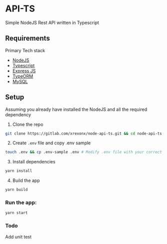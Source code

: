 # API-TS
Simple NodeJS Rest API written in Typescript

## Requirements
Primary Tech stack
* [NodeJS](https://nodejs.org/en/)
* [Typescript](https://www.typescriptlang.org/)
* [Express JS](https://expressjs.com/)
* [TypeORM](https://typeorm.io/)
* [MySQL](https://www.mysql.com/)

## Setup
Assuming you already have installed the NodeJS and all the required dependency

1. Clone the repo
```bash
git clone https://gitlab.com/xrexonx/node-api-ts.git && cd node-api-ts
```

2. Create `.env` file and copy .env sample

```bash
touch .env && cp .env-sample .env # Modify .env file with your correct database credentials and desired Port
```

3. Install dependencies
```bash
yarn install
```

4. Build the app
```bash
yarn build
```

### Run the app:

```bash
yarn start
```

### Todo
Add unit test
